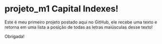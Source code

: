 # projeto_m1 Capital Indexes!

Este é meu primeiro projeto postado aqui no GitHub, 
ele recebe uma texto e retorna em uma lista a posição de todas as letras maiúsculas desse texto!

Obrigada!
